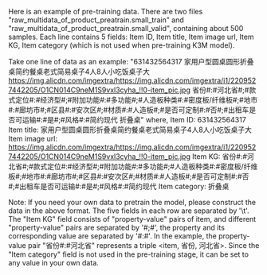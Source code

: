 Here is an example of pre-training data. There are two files "raw_multidata_of_product_preatrain.small_train" and "raw_multidata_of_product_preatrain.small_valid", containing about 500 samples. Each line contains 5 fields: Item ID, Item title, Item image url, Item KG, Item category (which is not used when pre-training K3M model).

Take one line of data as an example: "631432564317	家用户型圆桌圆形折叠桌简约餐桌老式简易桌子4人8人小吃饭桌子大	https://img.alicdn.com/imgextra/https://img.alicdn.com/imgextra/i1/2209527442205/O1CN014C9neM1S9vxl3cyha_!!0-item_pic.jpg	省份#:#河北省#;#款式定位#:#经济型#;#附加功能#:#多功能#;#人造板种类#:#密度板/纤维板#;#地市#:#廊坊市#;#区县#:#安次区#;#材质#:#人造板#;#是否可定制#:#否#;#出租车是否可运输#:#是#;#风格#:#简约现代	折叠桌"
where,
Item ID: 631432564317
Item title: 家用户型圆桌圆形折叠桌简约餐桌老式简易桌子4人8人小吃饭桌子大	
Item image url: https://img.alicdn.com/imgextra/https://img.alicdn.com/imgextra/i1/2209527442205/O1CN014C9neM1S9vxl3cyha_!!0-item_pic.jpg
Item KG: 省份#:#河北省#;#款式定位#:#经济型#;#附加功能#:#多功能#;#人造板种类#:#密度板/纤维板#;#地市#:#廊坊市#;#区县#:#安次区#;#材质#:#人造板#;#是否可定制#:#否#;#出租车是否可运输#:#是#;#风格#:#简约现代
Item category: 折叠桌

Note: If you need your own data to pretrain the model, please construct the data in the above format. The five fields in each row are separated by '\t'. 
The "Item KG" field consists of "property-value" pairs of item, and different "property-value" pairs are separated by '#;#', the property and its corresponding value are separated by '#:#'. In the example, the property-value pair "省份#:#河北省" represents a triple <item, 省份, 河北省>. 
Since the "Item category" field is not used in the pre-training stage, it can be set to any value in your own data.